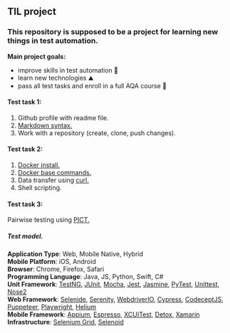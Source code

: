 ## TIL project
### This repository is supposed to be a project for learning new things in test automation.
**Main project goals:**
* improve skills in test automation :rocket:
* learn new technologies :mountain:
* pass all test tasks and enroll in a full AQA course :muscle:

#### Test task 1:
1. Github profile with readme file.
2. [Markdown syntax.](https://www.markdownguide.org/basic-syntax/)
3. Work with a repository (create, clone, push changes).


#### Test task 2:
1. [Docker install.](https://docs.docker.com/docker-for-mac/install/)
2. [Docker base commands.](https://docs.docker.com/engine/reference/commandline/docker/)
3. Data transfer using [curl.](https://curl.se/)
4. Shell scripting.


#### Test task 3:
Pairwise testing using [PICT.](https://github.com/Microsoft/pict)
##### Test model.
**Application Type**: Web, Mobile Native, Hybrid  
**Mobile Platform**: iOS, Android  
**Browser**: Chrome, Firefox, Safari  
**Programming Language**: Java, JS, Python, Swift, C#  
**Unit Framework**: [TestNG](https://testng.org/doc/), [JUnit](https://junit.org/junit5/), [Mocha](https://mochajs.org/), [Jest](https://jestjs.io/), [Jasmine](https://jasmine.github.io/), [PyTest](https://docs.pytest.org/en/6.2.x/), [Unittest](https://docs.python.org/3/library/unittest.html), [Nose2](https://docs.nose2.io/en/latest/)  
**Web Framework**: [Selenide](https://selenide.org/), [Serenity](https://serenity.is/), [WebdriverIO](https://webdriver.io/), [Cypress](https://www.cypress.io/), [CodeceptJS](https://codecept.io/), [Puppeteer](https://github.com/puppeteer/puppeteer), [Playwright](https://playwright.dev/), [Helium](https://github.com/mherrmann/selenium-python-helium)  
**Mobile Framework**: [Appium](https://appium.io/), [Espresso](https://developer.android.com/training/testing/espresso), [XCUITest](https://saucelabs.com/platform/automation-tools/xcuitest#:~:text=XCUITest%20is%20the%20automation%20framework,UI%20tests%20for%20XCode%20projects.), [Detox](https://github.com/wix/Detox), [Xamarin](https://dotnet.microsoft.com/apps/xamarin)  
**Infrastructure**: [Selenium Grid](https://www.selenium.dev/documentation/en/grid/), [Selenoid](https://aerokube.com/selenoid/latest/)